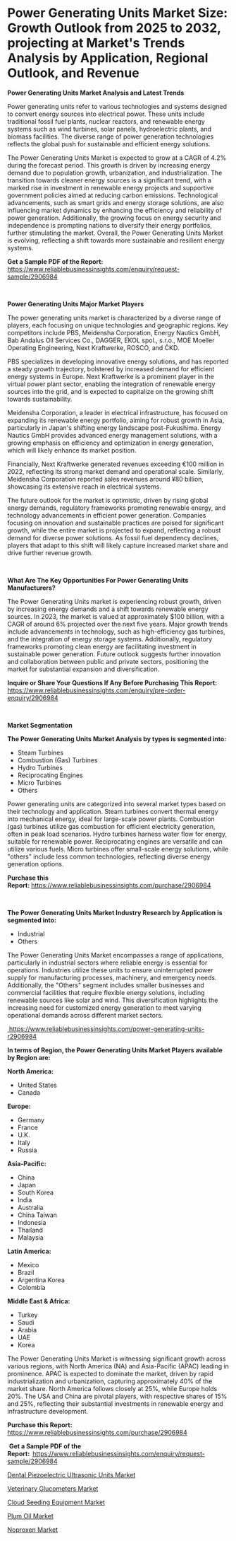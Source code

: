 <p><h1>Power Generating Units Market Size: Growth Outlook from 2025 to 2032, projecting at Market's Trends Analysis by Application, Regional Outlook, and Revenue</h1></p><p><strong>Power Generating Units Market Analysis and Latest Trends</strong></p>
<p><p>Power generating units refer to various technologies and systems designed to convert energy sources into electrical power. These units include traditional fossil fuel plants, nuclear reactors, and renewable energy systems such as wind turbines, solar panels, hydroelectric plants, and biomass facilities. The diverse range of power generation technologies reflects the global push for sustainable and efficient energy solutions.</p><p>The Power Generating Units Market is expected to grow at a CAGR of 4.2% during the forecast period. This growth is driven by increasing energy demand due to population growth, urbanization, and industrialization. The transition towards cleaner energy sources is a significant trend, with a marked rise in investment in renewable energy projects and supportive government policies aimed at reducing carbon emissions. Technological advancements, such as smart grids and energy storage solutions, are also influencing market dynamics by enhancing the efficiency and reliability of power generation. Additionally, the growing focus on energy security and independence is prompting nations to diversify their energy portfolios, further stimulating the market. Overall, the Power Generating Units Market is evolving, reflecting a shift towards more sustainable and resilient energy systems.</p></p>
<p><strong>Get a Sample PDF of the Report:&nbsp;</strong> <a href="https://www.reliablebusinessinsights.com/enquiry/request-sample/2906984?utm_campaign=1106&utm_medium=2&utm_source=Github&utm_content=ia&utm_term=12032025&utm_id=power-generating-units">https://www.reliablebusinessinsights.com/enquiry/request-sample/2906984</a></p>
<p>&nbsp;</p>
<p><strong>Power Generating Units Major Market Players</strong></p>
<p><p>The power generating units market is characterized by a diverse range of players, each focusing on unique technologies and geographic regions. Key competitors include PBS, Meidensha Corporation, Energy Nautics GmbH, Bab Andalus Oil Services Co., DAGGER, EKOL spol., s.r.o., MOE Moeller Operating Engineering, Next Kraftwerke, ROSCO, and ČKD.</p><p>PBS specializes in developing innovative energy solutions, and has reported a steady growth trajectory, bolstered by increased demand for efficient energy systems in Europe. Next Kraftwerke is a prominent player in the virtual power plant sector, enabling the integration of renewable energy sources into the grid, and is expected to capitalize on the growing shift towards sustainability.</p><p>Meidensha Corporation, a leader in electrical infrastructure, has focused on expanding its renewable energy portfolio, aiming for robust growth in Asia, particularly in Japan's shifting energy landscape post-Fukushima. Energy Nautics GmbH provides advanced energy management solutions, with a growing emphasis on efficiency and optimization in energy generation, which will likely enhance its market position.</p><p>Financially, Next Kraftwerke generated revenues exceeding €100 million in 2022, reflecting its strong market demand and operational scale. Similarly, Meidensha Corporation reported sales revenues around ¥80 billion, showcasing its extensive reach in electrical systems. </p><p>The future outlook for the market is optimistic, driven by rising global energy demands, regulatory frameworks promoting renewable energy, and technology advancements in efficient power generation. Companies focusing on innovation and sustainable practices are poised for significant growth, while the entire market is projected to expand, reflecting a robust demand for diverse power solutions. As fossil fuel dependency declines, players that adapt to this shift will likely capture increased market share and drive further revenue growth.</p></p>
<p>&nbsp;</p>
<p><strong>What Are The Key Opportunities For Power Generating Units Manufacturers?</strong></p>
<p><p>The Power Generating Units market is experiencing robust growth, driven by increasing energy demands and a shift towards renewable energy sources. In 2023, the market is valued at approximately $100 billion, with a CAGR of around 6% projected over the next five years. Major growth trends include advancements in technology, such as high-efficiency gas turbines, and the integration of energy storage systems. Additionally, regulatory frameworks promoting clean energy are facilitating investment in sustainable power generation. Future outlook suggests further innovation and collaboration between public and private sectors, positioning the market for substantial expansion and diversification.</p></p>
<p><strong>Inquire or Share Your Questions If Any Before Purchasing This Report:</strong> <a href="https://www.reliablebusinessinsights.com/enquiry/pre-order-enquiry/2906984?utm_campaign=1106&utm_medium=2&utm_source=Github&utm_content=ia&utm_term=12032025&utm_id=power-generating-units">https://www.reliablebusinessinsights.com/enquiry/pre-order-enquiry/2906984</a></p>
<p>&nbsp;</p>
<p><strong>Market Segmentation</strong></p>
<p><strong>The Power Generating Units Market Analysis by types is segmented into:</strong></p>
<p><ul><li>Steam Turbines</li><li>Combustion (Gas) Turbines</li><li>Hydro Turbines</li><li>Reciprocating Engines</li><li>Micro Turbines</li><li>Others</li></ul></p>
<p><p>Power generating units are categorized into several market types based on their technology and application. Steam turbines convert thermal energy into mechanical energy, ideal for large-scale power plants. Combustion (gas) turbines utilize gas combustion for efficient electricity generation, often in peak load scenarios. Hydro turbines harness water flow for energy, suitable for renewable power. Reciprocating engines are versatile and can utilize various fuels. Micro turbines offer small-scale energy solutions, while "others" include less common technologies, reflecting diverse energy generation options.</p></p>
<p><strong>Purchase this Report:&nbsp;</strong><a href="https://www.reliablebusinessinsights.com/purchase/2906984?utm_campaign=1106&utm_medium=2&utm_source=Github&utm_content=ia&utm_term=12032025&utm_id=power-generating-units">https://www.reliablebusinessinsights.com/purchase/2906984</a></p>
<p>&nbsp;</p>
<p><strong>The Power Generating Units Market Industry Research by Application is segmented into:</strong></p>
<p><ul><li>Industrial</li><li>Others</li></ul></p>
<p><p>The Power Generating Units Market encompasses a range of applications, particularly in industrial sectors where reliable energy is essential for operations. Industries utilize these units to ensure uninterrupted power supply for manufacturing processes, machinery, and emergency needs. Additionally, the "Others" segment includes smaller businesses and commercial facilities that require flexible energy solutions, including renewable sources like solar and wind. This diversification highlights the increasing need for customized energy generation to meet varying operational demands across different market sectors.</p></p>
<p><a href="https://www.reliablebusinessinsights.com/power-generating-units-r2906984?utm_campaign=1106&utm_medium=2&utm_source=Github&utm_content=ia&utm_term=12032025&utm_id=power-generating-units">&nbsp;https://www.reliablebusinessinsights.com/power-generating-units-r2906984</a></p>
<p><strong>In terms of Region, the Power Generating Units Market Players available by Region are:</strong></p>
<p>
    <p> <strong> North America: </strong>
        <ul>
            <li>United States</li>
            <li>Canada</li>
        </ul>
        </p> 
    <p> <strong> Europe: </strong>
        <ul>
            <li>Germany</li>
            <li>France</li>
            <li>U.K.</li>
            <li>Italy</li>
            <li>Russia</li>
        </ul>
        </p> 
    <p> <strong> Asia-Pacific: </strong>
        <ul>
            <li>China</li>
            <li>Japan</li>
            <li>South Korea</li>
            <li>India</li>
            <li>Australia</li>
            <li>China Taiwan</li>
            <li>Indonesia</li>
            <li>Thailand</li>
            <li>Malaysia</li>
        </ul>
        </p> 
    <p> <strong> Latin America: </strong>
        <ul>
            <li>Mexico</li>
            <li>Brazil</li>
            <li>Argentina Korea</li>
            <li>Colombia</li>
        </ul>
        </p> 
    <p> <strong> Middle East & Africa: </strong>
        <ul>
            <li>Turkey</li>
            <li>Saudi</li>
            <li>Arabia</li>
            <li>UAE</li>
            <li>Korea</li>
        </ul>
    </p>
    </p>
<p><p>The Power Generating Units Market is witnessing significant growth across various regions, with North America (NA) and Asia-Pacific (APAC) leading in prominence. APAC is expected to dominate the market, driven by rapid industrialization and urbanization, capturing approximately 40% of the market share. North America follows closely at 25%, while Europe holds 20%. The USA and China are pivotal players, with respective shares of 15% and 25%, reflecting their substantial investments in renewable energy and infrastructure development.</p></p>
<p><strong>Purchase this Report: </strong><a href="https://www.reliablebusinessinsights.com/purchase/2906984?utm_campaign=1106&utm_medium=2&utm_source=Github&utm_content=ia&utm_term=12032025&utm_id=power-generating-units">https://www.reliablebusinessinsights.com/purchase/2906984</a></p>
<p>&nbsp;<strong>Get a Sample PDF of the Report:&nbsp;&nbsp;</strong><a href="https://www.reliablebusinessinsights.com/enquiry/request-sample/2906984?utm_campaign=1106&utm_medium=2&utm_source=Github&utm_content=ia&utm_term=12032025&utm_id=power-generating-units">https://www.reliablebusinessinsights.com/enquiry/request-sample/2906984</a></p>
<p><strong></strong></p>
<p><p><a href="https://github.com/aijazdeitzbq/Market-Research-Report-List-1/blob/main/dental-piezoelectric-ultrasonic-units-market.md?utm_campaign=1106&utm_medium=2&utm_source=Github&utm_content=ia&utm_term=12032025&utm_id=power-generating-units">Dental Piezoelectric Ultrasonic Units Market</a></p><p><a href="https://github.com/gambokaiohjr/Market-Research-Report-List-1/blob/main/veterinary-glucometers-market.md?utm_campaign=1106&utm_medium=2&utm_source=Github&utm_content=ia&utm_term=12032025&utm_id=power-generating-units">Veterinary Glucometers Market</a></p><p><a href="https://github.com/monacaquddus/Market-Research-Report-List-1/blob/main/cloud-seeding-equipment-market.md?utm_campaign=1106&utm_medium=2&utm_source=Github&utm_content=ia&utm_term=12032025&utm_id=power-generating-units">Cloud Seeding Equipment Market</a></p><p><a href="https://github.com/owaysusing/Market-Research-Report-List-1/blob/main/plum-oil-market.md?utm_campaign=1106&utm_medium=2&utm_source=Github&utm_content=ia&utm_term=12032025&utm_id=power-generating-units">Plum Oil Market</a></p><p><a href="https://github.com/skoppmerlib9/Market-Research-Report-List-1/blob/main/noproxen-market.md?utm_campaign=1106&utm_medium=2&utm_source=Github&utm_content=ia&utm_term=12032025&utm_id=power-generating-units">Noproxen Market</a></p></p>